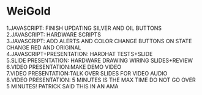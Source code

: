 # WeiGold
1.JAVASCRIPT: FINISH UPDATING SILVER AND OIL BUTTONS\
2.JAVASCRIPT: HARDWARE SCRIPTS\
3.JAVASCRIPT: ADD ALERTS AND COLOR CHANGE BUTTONS ON STATE CHANGE RED AND ORIGINAL\
4.JAVASCRIPT+PRESENTATION: HARDHAT TESTS+SLIDE\
5.SLIDE PRESENTATION: HARDWARE DRAWING WIRING SLIDES+REVIEW\
6.VIDEO PRESENTATION:MAKE DEMO VIDEO\
7.VIDEO PRESENTATION:TALK OVER SLIDES FOR VIDEO AUDIO\
8.VIDEO PRESENTATION: 5 MINUTES IS THE MAX TIME DO NOT GO OVER 5 MINUTES! PATRICK SAID THIS IN AN AMA
